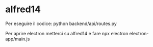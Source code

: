 # alfred14

Per eseguire il codice: python backend/api/routes.py

Per aprire electron metterci su alfred14 e fare npx electron electron-app/main.js
